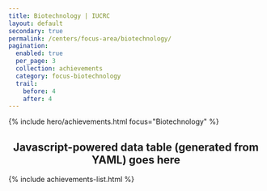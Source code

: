 ```yaml
---
title: Biotechnology | IUCRC
layout: default
secondary: true
permalink: /centers/focus-area/biotechnology/
pagination:
  enabled: true
  per_page: 3
  collection: achievements
  category: focus-biotechnology
  trail:
    before: 4
    after: 4
---
```

{% include hero/achievements.html focus="Biotechnology" %}

<h2 style="text-align: center">Javascript-powered data table (generated from YAML) goes here</h2>

{% include achievements-list.html %}
